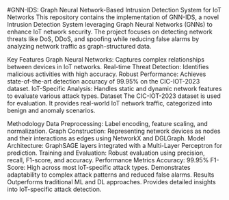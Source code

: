 #GNN-IDS: Graph Neural Network-Based Intrusion Detection System for IoT Networks
This repository contains the implementation of GNN-IDS, a novel Intrusion Detection System leveraging Graph Neural Networks (GNNs) to enhance IoT network security. The project focuses on detecting network threats like DoS, DDoS, and spoofing while reducing false alarms by analyzing network traffic as graph-structured data.

Key Features
Graph Neural Networks: Captures complex relationships between devices in IoT networks.
Real-time Threat Detection: Identifies malicious activities with high accuracy.
Robust Performance: Achieves state-of-the-art detection accuracy of 99.95% on the CIC-IOT-2023 dataset.
IoT-Specific Analysis: Handles static and dynamic network features to evaluate various attack types.
Dataset
The CIC-IOT-2023 dataset is used for evaluation. It provides real-world IoT network traffic, categorized into benign and anomaly scenarios.

Methodology
Data Preprocessing: Label encoding, feature scaling, and normalization.
Graph Construction: Representing network devices as nodes and their interactions as edges using NetworkX and DGLGraph.
Model Architecture: GraphSAGE layers integrated with a Multi-Layer Perceptron for prediction.
Training and Evaluation: Robust evaluation using precision, recall, F1-score, and accuracy.
Performance Metrics
Accuracy: 99.95%
F1-Score: High across most IoT-specific attack types.
Demonstrates adaptability to complex attack patterns and reduced false alarms.
Results
Outperforms traditional ML and DL approaches.
Provides detailed insights into IoT-specific attack detection.
